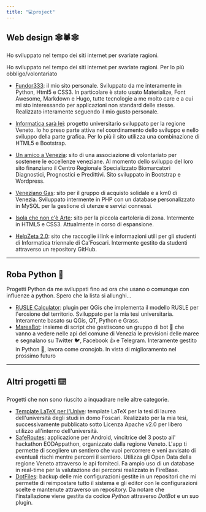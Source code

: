 ```yaml
---
title: "💻project"
---
```


## Web design 🕸🕷🕸️️

Ho sviluppato nel tempo dei siti internet per svariate ragioni.


Ho sviluppato nel tempo dei siti internet per svariate ragioni. Per lo più obbligo/volontariato

+ [Fundor333](http://fundor333.com/): il mio sito personale. Sviluppato da me interamente in Python, Html5 e CSS3. In particolare è stato usato Materialize, Font Awesome, Markdown e Hugo, tutte tecnologie a me molto care e a cui mi sto interessando per applicazioni non standard delle stesse. Realizzato interamente seguendo il mio gusto personale.

+ [Informatica sarà lei](http://test01.danielvedovato.it/): progetto universitario sviluppato per la regione Veneto. Io ho preso parte attiva nel coordinamento dello sviluppo e nello sviluppo della parte grafica. Per lo più il sito utilizza una combinazione di HTML5 e Bootstrap.

+ [Un amico a Venezia](http://www.unamicoavenezia.org/wp_it/): sito di una associazione di volontariato per sostenere le eccellenze veneziane. Al momento dello sviluppo del loro sito finanziano il Centro Regionale Specializzato Biomarcatori Diagnostici, Prognostici e Predittivi. Sito sviluppato in Bootstrap e Wordpress.

+ [Veneziano Gas](http://www.venezianogas.net/): sito per il gruppo di acquisto solidale e a km0 di Venezia. Sviluppato intermente in PHP con un database personalizzato in MySQL per la gestione di utenze e servizi connessi.

+ [Isola che non c'è Arte](http://www.isolachenoncearte.it/): sito per la piccola cartoleria di zona. Intermente in HTML5 e CSS3. Attualmente in corso di espansione.

+ [HelpZeta 2.0](https://samarcandaproject.github.io/HelpZeta/): sito che raccoglie i link e informazioni utili per gli studenti di Informatica triennale di Ca'Foscari. Intermente gestito da studenti attraverso un repository GitHub.

***

## Roba Python 🐍

Progetti Python da me sviluppati fino ad ora che usano o comunque con influenze a python.
Spero che la lista si allunghi...

* [RUSLE Calculator](https://github.com/fundor333/RUSLECalculator): plugin per QGis che implementa il modello RUSLE per l'erosione del territorio. Sviluppato per la mia tesi universitaria. Interamente basato su QGis, QT, Python e Grass.
* [MareaBot](https://mareabot.github.io/): insieme di script che gestiscono un gruppo di bot 🤖 che vanno a vedere nelle api del comune di Venezia le previsioni delle maree e segnalano su Twitter 🐦, Facebook 👍 e Telegram.
Interamente gestito in Python 🐍, lavora come cronojob. In vista di miglioramento nel prossimo futuro
***

## Altri progetti ⌨️

Progetti che non sono riuscito a inquadrare nelle altre categorie.

* [Template LaTeX per l'Unive](https://github.com/fundor333/TesiUniveLaTeX): template LaTeX per la tesi di laurea dell'università degli studi in domo Foscari. Realizzato per la mia tesi, successivamente pubblicato sotto Licenza Apache v2.0 per libero utilizzo all'interno dell'università.
* [SafeRoutes](https://fundor333.com/SafeRoutes): applicazione per Android, vincitrice del 3 posto all' hackathon EODAppathon, organizzato dalla regione Veneto. L'app ti permette di scegliere un sentiero che vuoi percorrere e veni avvisato di eventuali rischi mentre percorri il sentiero. Utilizza gli Open Data della regione Veneto attraverso le api forniteci. Fa ampio uso di un database in real-time per la valutazione dei percorsi realizzato in FireBase.  
* [DotFiles](https://github.com/fundor333/dotfiles): backup delle mie configurazioni gestite in un repositori che mi permette di reimpostare tutto il sistema e gli editor con le configurazioni scelte e mantenute attraverso un repository. Da notare che l'installazione viene gestita da codice _Python_ attraverso _*DotBot*_ e un suo plugin.
